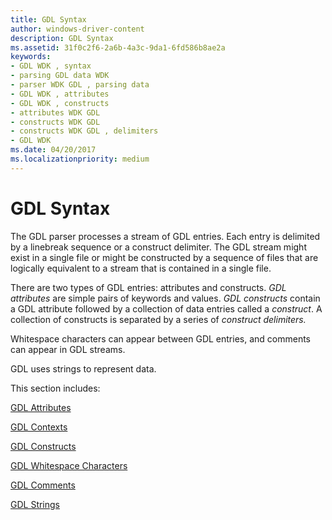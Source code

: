 ```yaml
---
title: GDL Syntax
author: windows-driver-content
description: GDL Syntax
ms.assetid: 31f0c2f6-2a6b-4a3c-9da1-6fd586b8ae2a
keywords:
- GDL WDK , syntax
- parsing GDL data WDK
- parser WDK GDL , parsing data
- GDL WDK , attributes
- GDL WDK , constructs
- attributes WDK GDL
- constructs WDK GDL
- constructs WDK GDL , delimiters
- GDL WDK
ms.date: 04/20/2017
ms.localizationpriority: medium
---
```


# GDL Syntax


The GDL parser processes a stream of GDL entries. Each entry is delimited by a linebreak sequence or a construct delimiter. The GDL stream might exist in a single file or might be constructed by a sequence of files that are logically equivalent to a stream that is contained in a single file.

There are two types of GDL entries: attributes and constructs. *GDL attributes* are simple pairs of keywords and values. *GDL constructs* contain a GDL attribute followed by a collection of data entries called a *construct*. A collection of constructs is separated by a series of *construct delimiters.*

Whitespace characters can appear between GDL entries, and comments can appear in GDL streams.

GDL uses strings to represent data.

This section includes:

[GDL Attributes](gdl-attributes.md)

[GDL Contexts](gdl-contexts.md)

[GDL Constructs](gdl-constructs.md)

[GDL Whitespace Characters](gdl-whitespace-characters.md)

[GDL Comments](gdl-comments.md)

[GDL Strings](gdl-strings.md)

 

 





